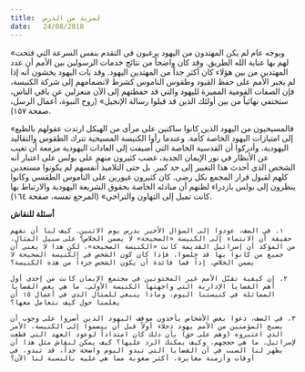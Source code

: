 ```yaml
---
title:  لمزيد من الدرس
date:   24/08/2018
---
```


«وبوجه عام لم يكن المهتدون من اليهود يرغبون في التقدم بنفس السرعة التي فتحت لهم بها عناية الله الطريق. وقد كان واضحاً من نتائج خدمات الرسولين بين الأمم أن عدد المهتدين من بين هؤلاء كان أكثر جداً من المهتدين اليهود. وقد بات اليهود يخشون أنه إذا لم يجبر الأمم على حفظ القيود وطقوس الناموس كشرط لانضمامهم إلى شركة الكنيسة، فإن الصفات القومية المميزة لليهود والتي قد حفظتهم إلى الآن منعزلين عن باقي الناس، ستختفي نهائياً من بين أولئك الذين قد قبلوا رسالة الإنجيل» (روح النبوة، أعمال الرسل، صفحة ١٥٧).

«فالمسيحيون من اليهود الذين كانوا ساكنين على مرأى من الهيكل ارتدت عقولهم بالطبع إلى امتيازات اليهود الخاصة كأمة. وعندما رأوا الكنيسة المسيحية تترك الطقوس والتقاليد اليهودية، وأدركوا أن القدسية الخاصة التي أضيفت إلى العادات اليهودية مزمعة أن تغيب عن الأنظار في نور الإيمان الجديد، غضب كثيرون منهم على بولس على اعتبار أنه الشخص الذي أحدث هذا التغيير إلى حد كبير. بل حتى التلاميذ أنفسهم لم يكونوا مستعدين كلهم لقبول قرار المجمع بكل رضى. كان كثيرون غيورين على الناموس الطقسي وكانوا ينظرون إلى بولس بازدراء لظنهم أن مبادئه الخاصة بحقوق الشريعة اليهودية والارتباط بها كانت تميل إلى التهاون والتراخي» (المرجع نفسه، صفحة ١٦٤).

**أسئلة للنقاش**

`١. في الصف، عودوا إلى السؤال الأخير بدرس يوم الاثنين. كيف لنا أن نفهم حقيقة أن الانتماء إلى الكنيسة «الصحيحة» لا يضمن الخلاص؟ على سبيل المثال، من المؤكد أن إسرائيل القديمة كانت «الكنيسة الصحيحة»، لكن هذا لا يعني أن جميع من كانوا بها قد خلصوا. فإذا كان كون الشخص في الكنيسة الصحيحة لا يضمن الخلاص، إذاً فما فائدة أن يكون الشخص جزءاً من هذه الكنيسة؟`

`٢. إن كيفية تقبّل الأمم غير المختونين في مجتمع الإيمان كانت من إحدى أول أهم القضايا الإدارية التي واجهتها الكنيسة الأولى. ما هي بعض القضايا المماثلة في كنيستنا اليوم، وماذا ينبغي للمثال الذي في أعمال ١٥ أن يعلمنا حول كيف نتعامل معها؟`

`٣. في الصف، دعوا بعض الأشخاص يأخذون موقف اليهود الذين أصروا على وجوب أن يصبح المؤمنين من الأمم يهود دخلاء أولاً قبل أن ينضموا إلى الكنيسة، الأمر الذي اعتبروه (وهم على حق) بأن ذلك كان امتداداً لوعود العهد التي قطعت لإسرائيل. ما هي حججهم، وكيف يمكنك الرد عليها؟ كيف يمكن لنقاش مثل هذا أن يظهر لنا السبب في أن القضايا التي تبدو اليوم واضحة جداً، قد تبدو، في أوقات وأزمنة مغايرة، أكثر صعوبة مما هي عليه بالنسبة لنا الآن؟`